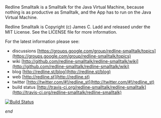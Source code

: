 
Redline Smalltalk is a Smalltalk for the Java Virtual Machine, because nothing is as
productive as Smalltalk, and the App has to run on the Java Virtual Machine.

Redline Smalltalk is Copyright (c) James C. Ladd and released under the MIT License.
See the LICENSE file for more information.

For the latest information please see:

* discussions  [https://groups.google.com/group/redline-smalltalk/topics](https://groups.google.com/group/redline-smalltalk/topics)
* wiki         [http://github.com/redline-smalltalk/redline-smalltalk/wiki](http://github.com/redline-smalltalk/redline-smalltalk/wiki)
* blog         [http://redline.st/blog](http://redline.st/blog)
* web          [http://redline.st](http://redline.st)
* twitter      [http://twitter.com/#!/redline_st](http://twitter.com/#!/redline_st)
* build status [http://travis-ci.org/redline-smalltalk/redline-smalltalk](http://travis-ci.org/redline-smalltalk/redline-smalltalk)

[![Build Status](https://secure.travis-ci.org/redline-smalltalk/redline-smalltalk.png?branch=master)](http://travis-ci.org/redline-smalltalk/redline-smalltalk)

*end*

